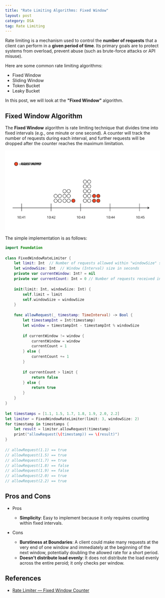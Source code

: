 ```yaml
---
title: "Rate Limiting Algorithms: Fixed Window"
layout: post
category: DSA
tag: Rate Limiting
---
```


Rate limiting is a mechanism used to control the **number of requests** that a client can perform in a **given period of time**. Its primary goals are to protect systems from overload, prevent abuse (such as brute-force attacks or API misuse).

Here are some common rate limiting algorithms:

- Fixed Window
- Sliding Window
- Token Bucket
- Leaky Bucket

In this post, we will look at the **"Fixed Window"** algorithm. 

## Fixed Window Algorithm

The **Fixed Window** algorithm is rate limiting technique that divides time into fixed intervals (e.g., one minute or one second). A counter will track the number of requests during each interval, and further requests will be dropped after the counter reaches the maximum limitation.

![CardioBot](/assets/posts/fixed_window.webp)

The simple implementation is as follows:
```swift
import Foundation

class FixedWindowRateLimiter {
    let limit: Int  // Number of requests allowed within "windowSize" seconds
    let windowSize: Int  // Window (Interval) size in seconds
    private var currentWindow: Int? = nil
    private var currentCount: Int = 0 // Number of requests received in current window

    init(limit: Int, windowSize: Int) {
        self.limit = limit
        self.windowSize = windowSize
    }

    func allowRequest(_ timestamp: TimeInterval) -> Bool {
        let timestampInt = Int(timestamp)
        let window = timestampInt - timestampInt % windowSize

        if currentWindow != window {
            currentWindow = window
            currentCount = 1
        } else {
            currentCount += 1
        }

        if currentCount > limit {
            return false
        } else {
            return true
        }
    }
}

let timestamps = [1.1, 1.5, 1.7, 1.8, 1.9, 2.0, 2.2]
let limiter = FixedWindowRateLimiter(limit: 3, windowSize: 2)
for timestamp in timestamps {
    let result = limiter.allowRequest(timestamp)
    print("allowRequest(\(timestamp)) == \(result)")
}

// allowRequest(1.1) == true
// allowRequest(1.5) == true
// allowRequest(1.7) == true
// allowRequest(1.8) == false
// allowRequest(1.9) == false
// allowRequest(2.0) == true
// allowRequest(2.2) == true
```

## Pros and Cons

- Pros
    - **Simplicity**: Easy to implement because it only requires counting within fixed intervals.

- Cons
    - **Burstiness at Boundaries**: A client could make many requests at the very end of one window and immediately at the beginning of the next window, potentially doubling the allowed rate for a short period.
    - **Doesn't distribute load evenly**: It does not distribute the load evenly across the entire peroid; it only checks per window.

## References

- [Rate Limiter — Fixed Window Counter](https://medium.com/@avocadi/rate-limiter-fixed-window-counter-2d80fb992d47)